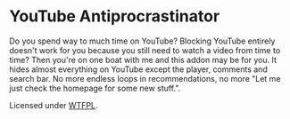# YouTube Antiprocrastinator

Do you spend way to much time on YouTube? Blocking YouTube entirely doesn't work for you because you still need to watch a video from time to time? Then you're on one boat with me and this addon may be for you. It hides almost everything on YouTube except the player, comments and search bar. No more endless loops in recommendations, no more "Let me just check the homepage for some new stuff.".

Licensed under [WTFPL](http://www.wtfpl.net/).
